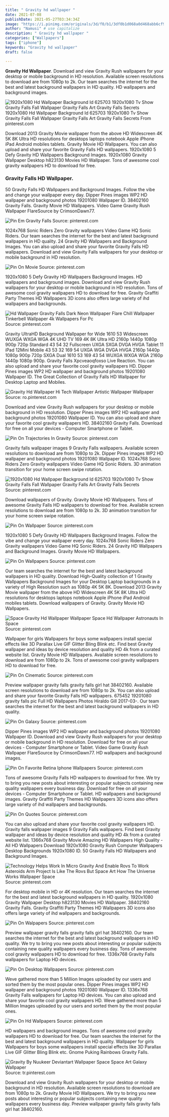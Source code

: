 ```yaml
---
title: " Gravity hd wallpaper "
date: 2021-07-08
publishDate: 2021-05-27T03:34:34Z
image: "https://i.pinimg.com/originals/3d/f0/b1/3df0b1d068a0d468abb6cf9cfcf9c735.jpg"
author: "Namusi" # use capitalize
description: " Gravity hd wallpaper "
categories: ["Wallpapers"]
tags: ["iphone"]
keywords: "Gravity hd wallpaper"
draft: false

---
```



**Gravity Hd Wallpaper**. Download and view Gravity Rush wallpapers for your desktop or mobile background in HD resolution. Available screen resolutions to download are from 1080p to 2k. Our team searches the internet for the best and latest background wallpapers in HD quality. HD wallpapers and background images.

![1920x1080 Hd Wallpaper Background Id 625703 1920x1080 Tv Show Gravity Falls Fall Wallpaper Gravity Falls Art Gravity Falls Secrets](https://i.pinimg.com/originals/1b/41/cd/1b41cd4639bd4a9a929dcedb195de58f.jpg "1920x1080 Hd Wallpaper Background Id 625703 1920x1080 Tv Show Gravity Falls Fall Wallpaper Gravity Falls Art Gravity Falls Secrets")
1920x1080 Hd Wallpaper Background Id 625703 1920x1080 Tv Show Gravity Falls Fall Wallpaper Gravity Falls Art Gravity Falls Secrets From pinterest.com


Download 2013 Gravity Movie wallpaper from the above HD Widescreen 4K 5K 8K Ultra HD resolutions for desktops laptops notebook Apple iPhone iPad Android mobiles tablets. Gravity Movie HD Wallpapers. You can also upload and share your favorite Gravity Falls HD wallpapers. 1920x1080 5 Defy Gravity HD Wallpapers Background Images. 1920x1080 Gravity Wallpaper Desktop h823130 Movies HD Wallpaper. Tons of awesome cool gravity wallpapers HD to download for free.

### Gravity Falls HD Wallpaper.

50 Gravity Falls HD Wallpapers and Background Images. Follow the vibe and change your wallpaper every day. Dipper Pines images WP2 HD wallpaper and background photos 19201080 Wallpaper ID. 38402160 Gravity Falls. Gravity Movie HD Wallpapers. Video Game Gravity Rush Wallpaper FlareSource by CrimsonDawn77.


![Pin Em Gravity Falls](https://i.pinimg.com/originals/d3/9b/f9/d39bf937bcb27ba2787af9d32e924cce.jpg "Pin Em Gravity Falls")
Source: pinterest.com

1024x768 Sonic Riders Zero Gravity wallpapers Video Game HQ Sonic Riders. Our team searches the internet for the best and latest background wallpapers in HD quality. 24 Gravity HD Wallpapers and Background Images. You can also upload and share your favorite Gravity Falls HD wallpapers. Download and view Gravity Falls wallpapers for your desktop or mobile background in HD resolution.

![Pin On Movie](https://i.pinimg.com/originals/99/40/d0/9940d00197e817c11d48ba50d641c225.jpg "Pin On Movie")
Source: pinterest.com

1920x1080 5 Defy Gravity HD Wallpapers Background Images. HD wallpapers and background images. Download and view Gravity Rush wallpapers for your desktop or mobile background in HD resolution. Tons of awesome cool gravity wallpapers HD to download for free. Gravity Graffiti Party Themes HD Wallpapers 3D icons also offers large variety of ihd wallpapers and backgrounds.

![Hd Wallpaper Gravity Falls Dark Neon Wallpaper Flare Chill Wallpaper Tinkerbell Wallpaper 4k Wallpapers For Pc](https://i.pinimg.com/736x/2b/33/4a/2b334af3551b6f448e38366e2db2338d.jpg "Hd Wallpaper Gravity Falls Dark Neon Wallpaper Flare Chill Wallpaper Tinkerbell Wallpaper 4k Wallpapers For Pc")
Source: pinterest.com

Gravity UltraHD Background Wallpaper for Wide 1610 53 Widescreen WUXGA WXGA WGA 4K UHD TV 169 4K 8K Ultra HD 2160p 1440p 1080p 900p 720p Standard 43 54 32 Fullscreen UXGA SXGA DVGA HVGA Tablet 11 iPad 12Mini Mobile 43 53 32 169 54 UXGA WGA DVGA HVGA 2160p 1440p 1080p 900p 720p SXGA Dual 1610 53 169 43 54 WUXGA WXGA WGA 2160p 1440p 1080p 900p. Gravity Falls Xpcveaoqfoxso Live Reaction. You can also upload and share your favorite cool gravity wallpapers HD. Dipper Pines images WP2 HD wallpaper and background photos 19201080 Wallpaper ID. The Great Collection of Gravity Falls HD Wallpaper for Desktop Laptop and Mobiles.

![Gravity Hd Wallpaper Hi Tech Wallpaper Artistic Wallpaper Wallpaper](https://i.pinimg.com/originals/69/38/fa/6938faae7d4e510aefd332ce1b15bad2.jpg "Gravity Hd Wallpaper Hi Tech Wallpaper Artistic Wallpaper Wallpaper")
Source: ro.pinterest.com

Download and view Gravity Rush wallpapers for your desktop or mobile background in HD resolution. Dipper Pines images WP2 HD wallpaper and background photos 19201080 Wallpaper ID. You can also upload and share your favorite cool gravity wallpapers HD. 38402160 Gravity Falls. Download for free on all your devices - Computer Smartphone or Tablet.

![Pin On Trajectories In Gravity](https://i.pinimg.com/originals/07/85/12/078512e09f7743e2bbfc6beb5a6a5d6a.jpg "Pin On Trajectories In Gravity")
Source: pinterest.com

Gravity falls wallpaper images 9 Gravity Falls wallpapers. Available screen resolutions to download are from 1080p to 2k. Dipper Pines images WP2 HD wallpaper and background photos 19201080 Wallpaper ID. 1024x768 Sonic Riders Zero Gravity wallpapers Video Game HQ Sonic Riders. 3D animation transition for your home screen swipe rotation.

![1920x1080 Hd Wallpaper Background Id 625703 1920x1080 Tv Show Gravity Falls Fall Wallpaper Gravity Falls Art Gravity Falls Secrets](https://i.pinimg.com/originals/1b/41/cd/1b41cd4639bd4a9a929dcedb195de58f.jpg "1920x1080 Hd Wallpaper Background Id 625703 1920x1080 Tv Show Gravity Falls Fall Wallpaper Gravity Falls Art Gravity Falls Secrets")
Source: pinterest.com

Download wallpapers of Gravity. Gravity Movie HD Wallpapers. Tons of awesome Gravity Falls HD wallpapers to download for free. Available screen resolutions to download are from 1080p to 2k. 3D animation transition for your home screen swipe rotation.

![Pin On Wallpaper](https://i.pinimg.com/originals/5f/b6/7a/5fb67a90ff61f5ab113cebcbeb5b3b62.jpg "Pin On Wallpaper")
Source: pinterest.com

1920x1080 5 Defy Gravity HD Wallpapers Background Images. Follow the vibe and change your wallpaper every day. 1024x768 Sonic Riders Zero Gravity wallpapers Video Game HQ Sonic Riders. 24 Gravity HD Wallpapers and Background Images. Gravity Movie HD Wallpapers.

![Pin On Wallpapers](https://i.pinimg.com/originals/93/e8/f1/93e8f18531269b417b3b6360c867bc17.jpg "Pin On Wallpapers")
Source: pinterest.com

Our team searches the internet for the best and latest background wallpapers in HD quality. Download High-Quality collection of 1 Gravity Wallpapers Background Images for your Desktop Laptop backgrounds in a variety of High Resolution such as 1080p 4K 5K 8K. Download 2013 Gravity Movie wallpaper from the above HD Widescreen 4K 5K 8K Ultra HD resolutions for desktops laptops notebook Apple iPhone iPad Android mobiles tablets. Download wallpapers of Gravity. Gravity Movie HD Wallpapers.

![Space Gravity Hd Wallpaper Wallpaper Space Hd Wallpaper Astronauts In Space](https://i.pinimg.com/originals/b4/14/1b/b4141bbdee8ac2fb625802efaf2c0fdd.jpg "Space Gravity Hd Wallpaper Wallpaper Space Hd Wallpaper Astronauts In Space")
Source: pinterest.com

Wallpaper for girls Wallpapers for boys some wallpapers install special effects like 3D Parallax Live GIF Glitter Bling Blink etc. Find best Gravity wallpaper and ideas by device resolution and quality HD 4k from a curated website list. Gravity Movie HD Wallpapers. Available screen resolutions to download are from 1080p to 2k. Tons of awesome cool gravity wallpapers HD to download for free.

![Pin On Cinematic](https://i.pinimg.com/originals/ea/c2/48/eac24813342cd916ea408375825f658e.jpg "Pin On Cinematic")
Source: pinterest.com

Preview wallpaper gravity falls gravity falls girl hat 38402160. Available screen resolutions to download are from 1080p to 2k. You can also upload and share your favorite Gravity Falls HD wallpapers. 675452 19201080 gravity falls pic Full HD Wallpapers Photos Hiraldo Gill 2017-03-. Our team searches the internet for the best and latest background wallpapers in HD quality.

![Pin On Galaxy](https://i.pinimg.com/originals/a3/a6/27/a3a6276c74b3c8f8e43de25b45785f3f.jpg "Pin On Galaxy")
Source: pinterest.com

Dipper Pines images WP2 HD wallpaper and background photos 19201080 Wallpaper ID. Download and view Gravity Rush wallpapers for your desktop or mobile background in HD resolution. Download for free on all your devices - Computer Smartphone or Tablet. Video Game Gravity Rush Wallpaper FlareSource by CrimsonDawn77. HD wallpapers and background images.

![Pin On Favorite Retina Iphone Wallpapers](https://i.pinimg.com/originals/72/d1/c3/72d1c3a7d5b57712c1190d1e3729cd0e.jpg "Pin On Favorite Retina Iphone Wallpapers")
Source: pinterest.com

Tons of awesome Gravity Falls HD wallpapers to download for free. We try to bring you new posts about interesting or popular subjects containing new quality wallpapers every business day. Download for free on all your devices - Computer Smartphone or Tablet. HD wallpapers and background images. Gravity Graffiti Party Themes HD Wallpapers 3D icons also offers large variety of ihd wallpapers and backgrounds.

![Pin On Quotes](https://i.pinimg.com/originals/a5/70/3f/a5703f29337a1fffc4d06462b5ab1ff8.jpg "Pin On Quotes")
Source: pinterest.com

You can also upload and share your favorite cool gravity wallpapers HD. Gravity falls wallpaper images 9 Gravity Falls wallpapers. Find best Gravity wallpaper and ideas by device resolution and quality HD 4k from a curated website list. 1366x768 Gravity Movie Amazing HD Wallpapers High Quality - All HD Wallpapers Download 1920x1080 Gravity Rush Computer Wallpapers Desktop Backgrounds 1920x1080 ID. 50 Gravity Falls HD Wallpapers and Background Images.

![Technology Helps Work In Micro Gravity And Enable Rovs To Work Asteroids Arm Project Is Like The Rovs But Space Art How The Universe Works Wallpaper Space](https://i.pinimg.com/originals/37/38/ac/3738acc910213d9673e0f60b3cf8397c.jpg "Technology Helps Work In Micro Gravity And Enable Rovs To Work Asteroids Arm Project Is Like The Rovs But Space Art How The Universe Works Wallpaper Space")
Source: pinterest.com

For desktop mobile in HD or 4K resolution. Our team searches the internet for the best and latest background wallpapers in HD quality. 1920x1080 Gravity Wallpaper Desktop h823130 Movies HD Wallpaper. 38402160 Gravity Falls. Gravity Graffiti Party Themes HD Wallpapers 3D icons also offers large variety of ihd wallpapers and backgrounds.

![Pin On Walpapers](https://i.pinimg.com/originals/b2/ab/2e/b2ab2ea8d75909ea5ce3f4d611c27951.jpg "Pin On Walpapers")
Source: pinterest.com

Preview wallpaper gravity falls gravity falls girl hat 38402160. Our team searches the internet for the best and latest background wallpapers in HD quality. We try to bring you new posts about interesting or popular subjects containing new quality wallpapers every business day. Tons of awesome cool gravity wallpapers HD to download for free. 1336x768 Gravity Falls wallpapers for Laptop HD devices.

![Pin On Desktop Wallpapers](https://i.pinimg.com/originals/fc/f8/d6/fcf8d6e9f467671980865c7ef48f562d.jpg "Pin On Desktop Wallpapers")
Source: pinterest.com

Weve gathered more than 5 Million Images uploaded by our users and sorted them by the most popular ones. Dipper Pines images WP2 HD wallpaper and background photos 19201080 Wallpaper ID. 1336x768 Gravity Falls wallpapers for Laptop HD devices. You can also upload and share your favorite cool gravity wallpapers HD. Weve gathered more than 5 Million Images uploaded by our users and sorted them by the most popular ones.

![Pin On Hd Wallpapers](https://i.pinimg.com/originals/bc/5b/ef/bc5befa83466fc942414f75cc9bd165c.jpg "Pin On Hd Wallpapers")
Source: pinterest.com

HD wallpapers and background images. Tons of awesome cool gravity wallpapers HD to download for free. Our team searches the internet for the best and latest background wallpapers in HD quality. Wallpaper for girls Wallpapers for boys some wallpapers install special effects like 3D Parallax Live GIF Glitter Bling Blink etc. Gnome Puking Rainbows Gravity Falls.

![Gravity By Nuukeer Deviantart Wallpaper Space Space Art Galaxy Wallpaper](https://i.pinimg.com/originals/3d/f0/b1/3df0b1d068a0d468abb6cf9cfcf9c735.jpg "Gravity By Nuukeer Deviantart Wallpaper Space Space Art Galaxy Wallpaper")
Source: tr.pinterest.com

Download and view Gravity Rush wallpapers for your desktop or mobile background in HD resolution. Available screen resolutions to download are from 1080p to 2k. Gravity Movie HD Wallpapers. We try to bring you new posts about interesting or popular subjects containing new quality wallpapers every business day. Preview wallpaper gravity falls gravity falls girl hat 38402160.

